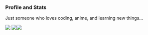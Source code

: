 ### Profile and Stats

Just someone who loves coding, anime, and learning new things...

![](http://github-profile-summary-cards.vercel.app/api/cards/profile-details?username=asterixiverz&theme=nord_dark)
![](http://github-profile-summary-cards.vercel.app/api/cards/stats?username=asterixiverz&theme=nord_dark)![](http://github-profile-summary-cards.vercel.app/api/cards/productive-time?username=asterixiverz&theme=nord_dark&utcOffset=8)

<!---
asterixiverz/asterixiverz is a ✨ special ✨ repository because its `README.md` (this file) appears on your GitHub profile.e.
You can click the Preview link to take a look at your changes.
--->